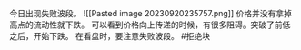 今日出现失败波段。
![[Pasted image 20230920235757.png]]
价格并没有拿掉高点的流动性就下跌。
可以看到价格向上传递的时候，有很多阻碍。突破了前低之后，开始下跌。
在看盘时，要注意失败波段。
#拒绝块
